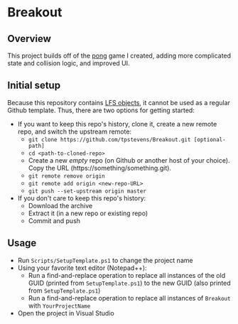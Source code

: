 # Breakout
## Overview
This project builds off of the [pong](https://github.com/tro2/pong) game I created, adding more complicated state and collision logic, and improved UI.

## Initial setup

Because this repository contains [LFS objects](https://docs.github.com/en/repositories/working-with-files/managing-large-files/about-git-large-file-storage), it cannot be used as a regular Github template. Thus, there are two options for getting started:
- If you want to keep this repo's history, clone it, create a new remote repo, and switch the upstream remote:
    - `git clone https://github.com/tpstevens/Breakout.git [optional-path]`
    - `cd <path-to-cloned-repo>`
    - Create a new *empty* repo (on Github or another host of your choice). Copy the URL (https://something/something.git).
    - `git remote remove origin`
    - `git remote add origin <new-repo-URL>`
    - `git push --set-upstream origin master`
- If you don't care to keep this repo's history:
    - Download the archive
    - Extract it (in a new repo or existing repo)
    - Commit and push

## Usage

- Run `Scripts/SetupTemplate.ps1` to change the project name
- Using your favorite text editor (Notepad++):
    - Run a find-and-replace operation to replace all instances of the old GUID (printed from `SetupTemplate.ps1`) to the new GUID (also printed from `SetupTemplate.ps1`)
    - Run a find-and-replace operation to replace all instances of `Breakout` with `YourProjectName`
- Open the project in Visual Studio
